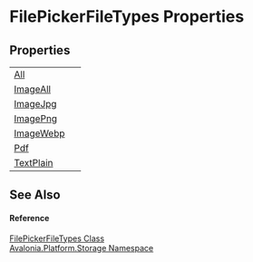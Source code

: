 # FilePickerFileTypes Properties




## Properties
<table>
<tr>
<td><a href="P_Avalonia_Platform_Storage_FilePickerFileTypes_All">All</a></td>
<td> </td>
</tr>
<tr>
<td><a href="P_Avalonia_Platform_Storage_FilePickerFileTypes_ImageAll">ImageAll</a></td>
<td> </td>
</tr>
<tr>
<td><a href="P_Avalonia_Platform_Storage_FilePickerFileTypes_ImageJpg">ImageJpg</a></td>
<td> </td>
</tr>
<tr>
<td><a href="P_Avalonia_Platform_Storage_FilePickerFileTypes_ImagePng">ImagePng</a></td>
<td> </td>
</tr>
<tr>
<td><a href="P_Avalonia_Platform_Storage_FilePickerFileTypes_ImageWebp">ImageWebp</a></td>
<td> </td>
</tr>
<tr>
<td><a href="P_Avalonia_Platform_Storage_FilePickerFileTypes_Pdf">Pdf</a></td>
<td> </td>
</tr>
<tr>
<td><a href="P_Avalonia_Platform_Storage_FilePickerFileTypes_TextPlain">TextPlain</a></td>
<td> </td>
</tr>
</table>

## See Also


#### Reference
<a href="T_Avalonia_Platform_Storage_FilePickerFileTypes">FilePickerFileTypes Class</a>  
<a href="N_Avalonia_Platform_Storage">Avalonia.Platform.Storage Namespace</a>  
